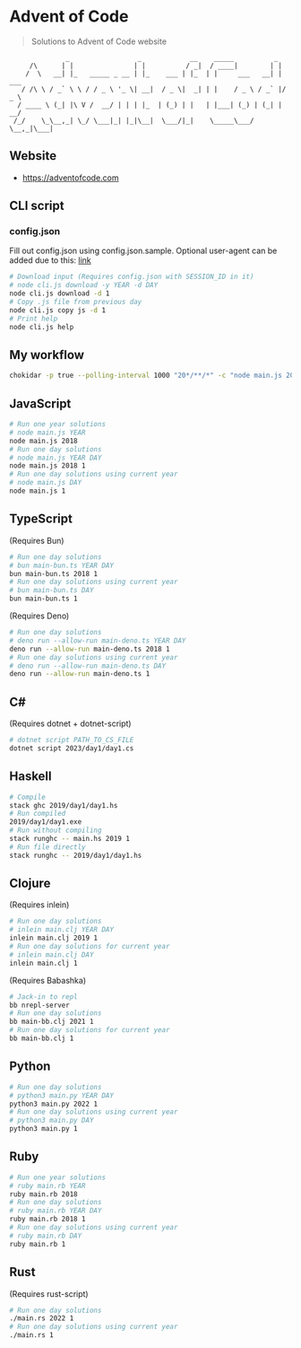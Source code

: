 # Advent of Code

> Solutions to Advent of Code website

```
              _                 _            __    _____          _
     /\      | |               | |          / _|  / ____|        | |
    /  \   __| |_   _____ _ __ | |_    ___ | |_  | |     ___   __| | ___
   / /\ \ / _` \ \ / / _ \ '_ \| __|  / _ \|  _| | |    / _ \ / _` |/ _ \
  / ____ \ (_| |\ V /  __/ | | | |_  | (_) | |   | |___| (_) | (_| |  __/
 /_/    \_\__,_| \_/ \___|_| |_|\__|  \___/|_|    \_____\___/ \__,_|\___|
```

## Website

- https://adventofcode.com

## CLI script

### config.json

Fill out config.json using config.json.sample. Optional user-agent can be added due to this: [link](https://www.reddit.com/r/adventofcode/comments/z9dhtd/please_include_your_contact_info_in_the_useragent/)

```bash
# Download input (Requires config.json with SESSION_ID in it)
# node cli.js download -y YEAR -d DAY
node cli.js download -d 1
# Copy .js file from previous day
node cli.js copy js -d 1
# Print help
node cli.js help
```

## My workflow

```bash
chokidar -p true --polling-interval 1000 "20*/**/*" -c "node main.js 2019 11 | tee output.txt"
```

## JavaScript

```bash
# Run one year solutions
# node main.js YEAR
node main.js 2018
# Run one day solutions
# node main.js YEAR DAY
node main.js 2018 1
# Run one day solutions using current year
# node main.js DAY
node main.js 1
```

## TypeScript

(Requires Bun)

```bash
# Run one day solutions
# bun main-bun.ts YEAR DAY
bun main-bun.ts 2018 1
# Run one day solutions using current year
# bun main-bun.ts DAY
bun main-bun.ts 1
```

(Requires Deno)

```bash
# Run one day solutions
# deno run --allow-run main-deno.ts YEAR DAY
deno run --allow-run main-deno.ts 2018 1
# Run one day solutions using current year
# deno run --allow-run main-deno.ts DAY
deno run --allow-run main-deno.ts 1
```

## C#

(Requires dotnet + dotnet-script)

```bash
# dotnet script PATH_TO_CS_FILE
dotnet script 2023/day1/day1.cs
```

## Haskell

```bash
# Compile
stack ghc 2019/day1/day1.hs
# Run compiled
2019/day1/day1.exe
# Run without compiling
stack runghc -- main.hs 2019 1
# Run file directly
stack runghc -- 2019/day1/day1.hs
```

## Clojure

(Requires inlein)

```bash
# Run one day solutions
# inlein main.clj YEAR DAY
inlein main.clj 2019 1
# Run one day solutions for current year
# inlein main.clj DAY
inlein main.clj 1
```

(Requires Babashka)

```bash
# Jack-in to repl
bb nrepl-server
# Run one day solutions
bb main-bb.clj 2021 1
# Run one day solutions for current year
bb main-bb.clj 1
```

## Python

```bash
# Run one day solutions
# python3 main.py YEAR DAY
python3 main.py 2022 1
# Run one day solutions using current year
# python3 main.py DAY
python3 main.py 1
```

## Ruby

```bash
# Run one year solutions
# ruby main.rb YEAR
ruby main.rb 2018
# Run one day solutions
# ruby main.rb YEAR DAY
ruby main.rb 2018 1
# Run one day solutions using current year
# ruby main.rb DAY
ruby main.rb 1
```

## Rust

(Requires rust-script)

```bash
# Run one day solutions
./main.rs 2022 1
# Run one day solutions using current year
./main.rs 1
```
